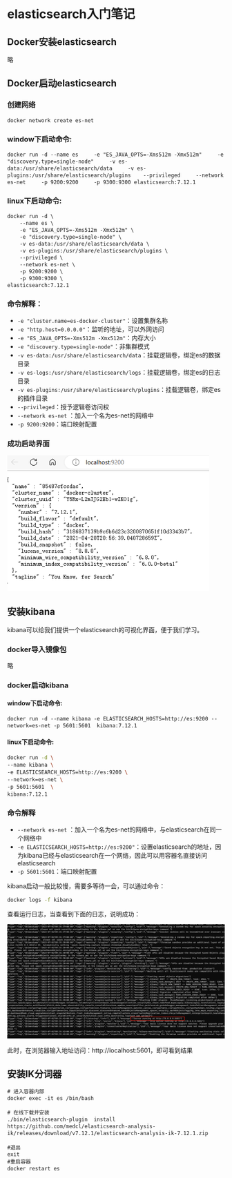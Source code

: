 # elasticsearch入门笔记

## Docker安装elasticsearch

略

## Docker启动elasticsearch

### 创建网络

```shell
docker network create es-net
```



### window下启动命令:

```shell
docker run -d --name es     -e "ES_JAVA_OPTS=-Xms512m -Xmx512m"     -e "discovery.type=single-node"     -v es-data:/usr/share/elasticsearch/data     -v es-plugins:/usr/share/elasticsearch/plugins    --privileged     --network es-net     -p 9200:9200     -p 9300:9300 elasticsearch:7.12.1
```



### linux下启动命令:

```shell
docker run -d \
	--name es \
    -e "ES_JAVA_OPTS=-Xms512m -Xmx512m" \
    -e "discovery.type=single-node" \
    -v es-data:/usr/share/elasticsearch/data \
    -v es-plugins:/usr/share/elasticsearch/plugins \
    --privileged \
    --network es-net \
    -p 9200:9200 \
    -p 9300:9300 \
elasticsearch:7.12.1
```

### 命令解释：

- `-e "cluster.name=es-docker-cluster"`：设置集群名称
- `-e "http.host=0.0.0.0"`：监听的地址，可以外网访问
- `-e "ES_JAVA_OPTS=-Xms512m -Xmx512m"`：内存大小
- `-e "discovery.type=single-node"`：非集群模式
- `-v es-data:/usr/share/elasticsearch/data`：挂载逻辑卷，绑定es的数据目录
- `-v es-logs:/usr/share/elasticsearch/logs`：挂载逻辑卷，绑定es的日志目录
- `-v es-plugins:/usr/share/elasticsearch/plugins`：挂载逻辑卷，绑定es的插件目录
- `--privileged`：授予逻辑卷访问权
- `--network es-net` ：加入一个名为es-net的网络中
- `-p 9200:9200`：端口映射配置

### 成功启动界面

![image-20230701172811764](images\image-20230701172811764.png)

## 安装kibana

kibana可以给我们提供一个elasticsearch的可视化界面，便于我们学习。

### docker导入镜像包

略

### docker启动kibana

#### window下启动命令:

```shell
docker run -d --name kibana -e ELASTICSEARCH_HOSTS=http://es:9200 --network=es-net -p 5601:5601  kibana:7.12.1
```



#### linux下启动命令:

```sh
docker run -d \
--name kibana \
-e ELASTICSEARCH_HOSTS=http://es:9200 \
--network=es-net \
-p 5601:5601  \
kibana:7.12.1
```

### 命令解释

- `--network es-net` ：加入一个名为es-net的网络中，与elasticsearch在同一个网络中
- `-e ELASTICSEARCH_HOSTS=http://es:9200"`：设置elasticsearch的地址，因为kibana已经与elasticsearch在一个网络，因此可以用容器名直接访问elasticsearch
- `-p 5601:5601`：端口映射配置

kibana启动一般比较慢，需要多等待一会，可以通过命令：

```sh
docker logs -f kibana
```

查看运行日志，当查看到下面的日志，说明成功：

![image-20230701173643493](images\image-20230701173643493.png)

此时，在浏览器输入地址访问：http://localhost:5601，即可看到结果

## 安装IK分词器

```shell
# 进入容器内部
docker exec -it es /bin/bash

# 在线下载并安装
./bin/elasticsearch-plugin  install https://github.com/medcl/elasticsearch-analysis-ik/releases/download/v7.12.1/elasticsearch-analysis-ik-7.12.1.zip

#退出
exit
#重启容器
docker restart es
```

